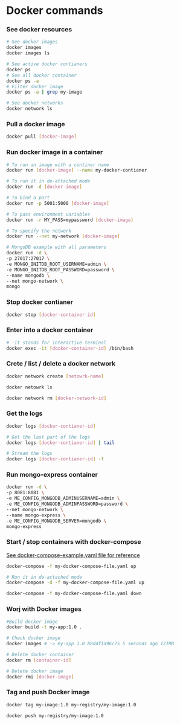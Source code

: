 # Docker commands

### See docker resources
```sh
# See docker images
docker images
docker images ls

# See active docker contianers
docker ps
# See all docker container
docker ps -a
# Filter docker image
docker ps -a | grep my-image

# See docker networks
docker network ls
```

### Pull a docker image
```sh
docker pull [docker-image]
```

### Run docker image in a container
```sh
# To run an image with a continer name
docker run [docker-image] --name my-docker-contianer

# To run it in de-attached mode
docker run -d [docker-image]

# To bind a port
docker run -p 5001:5000 [docker-image]

# To pass environment variables
docker run -r MY_PASS=mypassword [docker-image]

# To specify the network
docker run --net my-network [docker-image]

# MongoDB example with all parameters
docker run -d \
-p 27017:27017 \
-e MONGO_INITDB_ROOT_USERNAME=admin \
-e MONGO_INITDB_ROOT_PASSWORD=password \
--name mongodb \
--net mongo-network \
mongo
```

### Stop docker contianer
```sh
docker stop [docker-container-id]
```

### Enter into a docker container
```sh
# -it stands for interactive terminal
docker exec -it [docker-container-id] /bin/bash
```

### Crete / list / delete a docker network
```sh
docker network create [netowrk-name]

docker netowrk ls

docker network rm [docker-network-id]
```

### Get the logs
```sh
docker logs [docker-contianer-id]

# Get the last part of the logs
docker logs [docker-contianer-id] | tail

# Stream the logs
docker logs [docker-contianer-id] -f
```

### Run mongo-express container
```sh
docker run -d \
-p 8081:8081 \
-e ME_CONFIG_MONGODB_ADMINUSERNAME=admin \
-e ME_CONFIG_MONGODB_ADMINPASSWORD=password \
--net mongo-network \
--name mongo-express \
-e ME_CONFIG_MONGODB_SERVER=mongodb \
mongo-express
```

### Start / stop containers with docker-compose

[See docker-compose-example.yaml file for reference](./docker-compose-example.yaml)

```sh
docker-compose -f my-docker-compose-file.yaml up

# Run it in de-attached mode
docker-compose -d -f my-docker-compose-file.yaml up

docker-compose -f my-docker-compose-file.yaml down
```

### Worj with Docker images
```sh
#Build docker image
docker build -t my-app:1.0 .

# Check docker image
docker images # -> my-app 1.0 88ddf1a96c75 5 seconds ago 121MB

# Delete docker container
docker rm [container-id]

# Delete docker image
docker rmi [docker-image]
```

### Tag and push Docker image
```sh
docker tag my-image:1.0 my-registry/my-image:1.0

docker push my-registry/my-image:1.0
```

